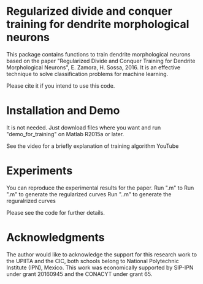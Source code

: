 # Regularized divide and conquer training for dendrite morphological neurons

This package contains functions to train dendrite morphological neurons based on the paper "Regularized Divide and Conquer Training for Dendrite Morphological Neurons", E. Zamora, H. Sossa, 2016. It is an effective technique to solve classification problems for machine learning. 

Please cite it if you intend to use this code. 

# Installation and Demo
It is not needed. Just download files where you want and run "demo_for_training" on Matlab R2015a or later.

See the video for a briefly explanation of training algorithm YouTube

# Experiments
You can reproduce the experimental results for the paper. 
Run ".m" to 
Run ".m" to generate the regularized curves 
Run "..m" to generate the reguralrized curves 

Please see the code for further details. 

# Acknowledgments
The author would like to acknowledge the support for this research work to the UPIITA and the CIC, both schools belong to National Polytechnic Institute (IPN), Mexico. This work was economically supported by SIP-IPN under grant 20160945 and the CONACYT under grant 65.

